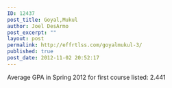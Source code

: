 ```yaml
---
ID: 12437
post_title: Goyal,Mukul
author: Joel DesArmo
post_excerpt: ""
layout: post
permalink: http://effrtlss.com/goyalmukul-3/
published: true
post_date: 2012-11-02 20:52:17
---
```

<p>Average GPA in Spring 2012 for first course listed: 2.441</p>